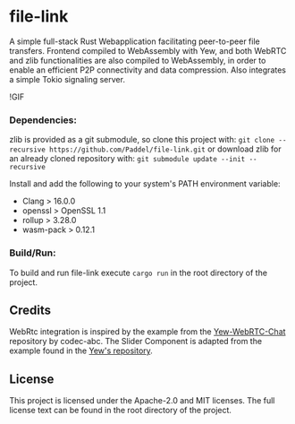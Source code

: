 # file-link
A simple full-stack Rust Webapplication facilitating peer-to-peer file transfers. Frontend compiled to WebAssembly with Yew, and both WebRTC and zlib functionalities are also compiled to WebAssembly, in order to enable an efficient P2P connectivity and data compression. Also integrates a simple Tokio signaling server.

!GIF

### Dependencies:
zlib is provided as a git submodule, so clone this project with:
`git clone --recursive https://github.com/Paddel/file-link.git`
or download zlib for an already cloned repository with:
`git submodule update --init --recursive`

Install and add the following to your system's PATH environment variable:
- Clang > 16.0.0
- openssl > OpenSSL 1.1
- rollup > 3.28.0
- wasm-pack > 0.12.1

### Build/Run:
To build and run file-link execute `cargo run` in the root directory of the project.

## Credits
WebRtc integration is inspired by the example from the [Yew-WebRTC-Chat](https://github.com/codec-abc/Yew-WebRTC-Chat/blob/master/src/chat/web_rtc_manager.rs) repository by codec-abc.
The Slider Component is adapted from the example found in the [Yew's repository](https://github.com/yewstack/yew/blob/master/examples/boids/src/slider.rs).

## License
This project is licensed under the Apache-2.0 and MIT licenses. The full license text can be found in the root directory of the project.